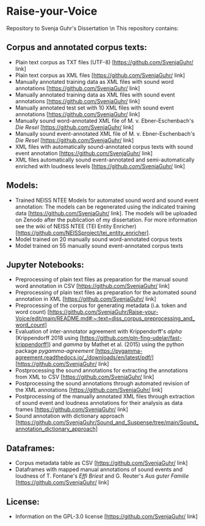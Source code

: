 # Raise-your-Voice
Repository to Svenja Guhr's Dissertation \n
This repository contains: 

## Corpus and annotated corpus texts:
- Plain text corpus as TXT files (UTF-8) [https://github.com/SvenjaGuhr/ link]
- Plain text corpus as XML files [https://github.com/SvenjaGuhr/  link]
- Manually annotated training data as XML files with sound word annotations [https://github.com/SvenjaGuhr/ link]
- Manually annotated training data as XML files with sound event annotations [https://github.com/SvenjaGuhr/ link]
- Manually annotated test set with 10 XML files with sound event annotations [https://github.com/SvenjaGuhr/ link]
- Manually sound word-annotated XML file of M. v. Ebner-Eschenbach's _Die Resel_ [https://github.com/SvenjaGuhr/ link]
- Manually sound event-annotated XML file of M. v. Ebner-Eschenbach's _Die Resel_ [https://github.com/SvenjaGuhr/ link]
- XML files with automatically sound-annotated corpus texts with sound event annotation [https://github.com/SvenjaGuhr/ link]
- XML files automatically sound event-annotated and semi-automatically enriched with loudness levels [https://github.com/SvenjaGuhr/ link]

## Models:
- Trained NEISS NTEE Models for automated sound word and sound event annotation: 
The models can be regenerated using the indicated training data [https://github.com/SvenjaGuhr/ link]. The models will be uploaded on Zenodo after the publication of my dissertation.
For more information see the wiki of NEISS NTEE (TEI Entity Enricher) [https://github.com/NEISSproject/tei_entity_enricher].
- Model trained on 20 manually sound word-annotated corpus texts
- Model trained on 55 manually sound event-annotated corpus texts

## Jupyter Notebooks:
- Preprocessing of plain text files as preparation for the manual sound word annotation in CSV [https://github.com/SvenjaGuhr/ link]
- Preprocessing of plain text files as preparation for the automated sound annotation in XML [https://github.com/SvenjaGuhr/ link]
- Preprocessing of the corpus for generating metadata (i.a. token and word count) [https://github.com/SvenjaGuhr/Raise-your-Voice/edit/main/README.md#:~:text=diss_corpus_preprocessing_and_word_count]
- Evaluation of inter-annotator agreement with Krippendorff's _alpha_ (Krippendorff 2018 using [https://github.com/pln-fing-udelar/fast-krippendorff]) and _gamma_ by Mathet et al. (2015) using the python package _pygamma-agreement_ [https://pygamma-agreement.readthedocs.io/_/downloads/en/latest/pdf/] [https://github.com/SvenjaGuhr/ link]
- Postprocessing the sound annotations for extracting the annotations from XML to CSV [https://github.com/SvenjaGuhr/ link]
- Postprocessing the sound annotations through automated revision of the XML annotations [https://github.com/SvenjaGuhr/ link]
- Postprocessing of the manually annotated XML files through extraction of sound event and loudness annotations for their analysis as data frames [https://github.com/SvenjaGuhr/ link]
- Sound annotation with dictionary approach [https://github.com/SvenjaGuhr/Sound_and_Suspense/tree/main/Sound_annotation_dictionary_approach]

## Dataframes:
- Corpus metadata table as CSV [https://github.com/SvenjaGuhr/  link]
- Dataframes with mapped manual annotations of sound events and loudness of T. Fontane's _Effi Briest_ and G. Reuter's _Aus guter Familie_ [https://github.com/SvenjaGuhr/  link]

## License:
- Information on the GPL-3.0 license [https://github.com/SvenjaGuhr/  link]
